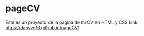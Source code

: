 # pageCV
Este es un proyecto de la pagina de mi CV en HTML y  CSS
Link:  https://danyvg16.github.io/pageCV/

